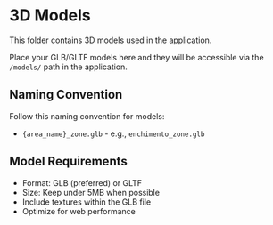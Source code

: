 
# 3D Models

This folder contains 3D models used in the application.

Place your GLB/GLTF models here and they will be accessible via the `/models/` path in the application.

## Naming Convention

Follow this naming convention for models:
- `{area_name}_zone.glb` - e.g., `enchimento_zone.glb`

## Model Requirements

- Format: GLB (preferred) or GLTF
- Size: Keep under 5MB when possible
- Include textures within the GLB file
- Optimize for web performance
